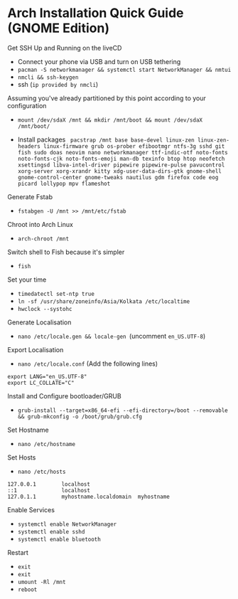 # Arch Installation Quick Guide (GNOME Edition)

Get SSH Up and Running on the liveCD
- Connect your phone via USB and turn on USB tethering
- `pacman -S networkmanager && systemctl start NetworkManager && nmtui`
- `nmcli && ssh-keygen`
- ssh (`ip provided by nmcli`)

Assuming you've already partitioned by this point according to your configuration
- `mount /dev/sdaX /mnt && mkdir /mnt/boot && mount /dev/sdaX /mnt/boot/`

- Install packages 
`
pacstrap /mnt base base-devel linux-zen linux-zen-headers linux-firmware grub os-prober efibootmgr ntfs-3g sshd git fish sudo doas neovim nano networkmanager ttf-indic-otf noto-fonts noto-fonts-cjk noto-fonts-emoji man-db texinfo btop htop neofetch xsettingsd libva-intel-driver pipewire pipewire-pulse pavucontrol xorg-server xorg-xrandr kitty xdg-user-data-dirs-gtk gnome-shell gnome-control-center gnome-tweaks nautilus gdm firefox code eog picard lollypop mpv flameshot`

Generate Fstab
- `fstabgen -U /mnt >> /mnt/etc/fstab`

Chroot into Arch Linux
- `arch-chroot /mnt`

Switch shell to Fish because it's simpler
- `fish`

Set your time
- `timedatectl set-ntp true`
- `ln -sf /usr/share/zoneinfo/Asia/Kolkata /etc/localtime`
- `hwclock --systohc`

Generate Localisation
- `nano /etc/locale.gen && locale-gen `(uncomment `en_US.UTF-8`)

Export Localisation
- `nano /etc/locale.conf` (Add the following lines)
```
export LANG="en_US.UTF-8"
export LC_COLLATE="C"
```

Install and Configure bootloader/GRUB
- `grub-install --target=x86_64-efi --efi-directory=/boot --removable && grub-mkconfig -o /boot/grub/grub.cfg`

Set Hostname
- `nano /etc/hostname`

Set Hosts
- `nano /etc/hosts` 
```
127.0.0.1        localhost
::1              localhost
127.0.1.1        myhostname.localdomain  myhostname
```
 
 Enable Services
- `systemctl enable NetworkManager`
- `systemctl enable sshd`
- `systemctl enable bluetooth`

 Restart
 - `exit`
 - `exit`
 - `umount -Rl /mnt`
 - `reboot`
